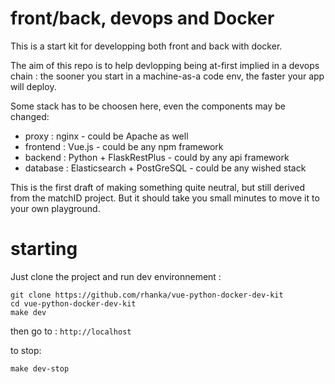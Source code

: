 # front/back, devops and Docker

This is a start kit for developping both front and back with docker.

The aim of this repo is to help devlopping being at-first implied in a devops chain : the sooner you start in a machine-as-a code env, the faster your app will deploy.

Some stack has to be choosen here, even the components may be changed:
- proxy : nginx - could be Apache as well
- frontend : Vue.js - could be any npm framework
- backend : Python + FlaskRestPlus - could by any api framework
- database : Elasticsearch + PostGreSQL -  could be any wished stack

This is the first draft of making something quite neutral, but still derived from the matchID project. But it should take you small minutes to move it to your own playground.

# starting


Just clone the project and run dev environnement :

```
git clone https://github.com/rhanka/vue-python-docker-dev-kit
cd vue-python-docker-dev-kit
make dev
```

then go to : `http://localhost`

to stop:
```
make dev-stop
```

